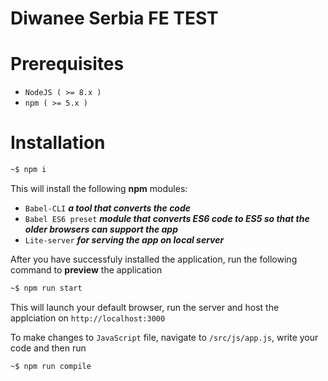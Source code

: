# Diwanee Serbia FE TEST

# Prerequisites 
- `NodeJS ( >= 8.x )`
- `npm ( >= 5.x )`

# Installation
```bash
~$ npm i 
```

This will install the following **npm** modules:
- `Babel-CLI` ***a tool that converts the code***
- `Babel ES6 preset` ***module that converts ES6 code to ES5 so that the older browsers can support the app***
- `Lite-server` ***for serving the app on local server***

After you have successfuly installed the application, run the following command to **preview**
the application
```bash
~$ npm run start
```

This will launch your default browser, run the server and host the applciation on `http://localhost:3000`

To make changes to `JavaScript` file, navigate to `/src/js/app.js`, write your code and then run
```bash
~$ npm run compile
```